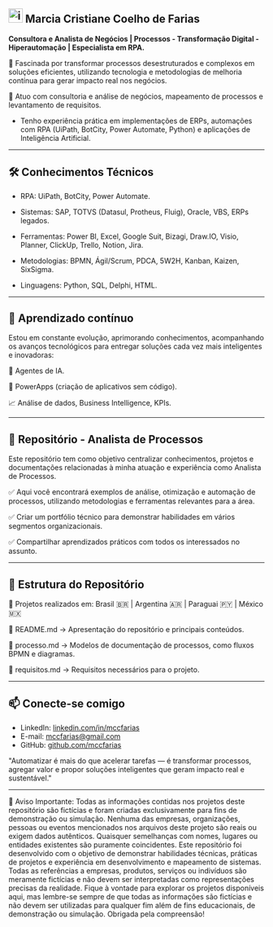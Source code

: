 <img width="28" height="28" alt="image" src="https://github.com/user-attachments/assets/43f49a98-3b5c-461e-9f94-c4291176ead2" />  Marcia Cristiane Coelho de Farias
--
 **Consultora e Analista de Negócios | Processos - Transformação Digital - Hiperautomação | Especialista em RPA.**

🚀 Fascinada por transformar processos desestruturados e complexos em soluções eficientes, utilizando tecnologia e metodologias de melhoria contínua para gerar impacto real nos negócios.

🎯 Atuo com consultoria e análise de negócios, mapeamento de processos e levantamento de requisitos. 
  - Tenho experiência prática em implementações de ERPs, automações com RPA (UiPath, BotCity, Power Automate, Python) e aplicações de Inteligência Artificial.

---
🛠 Conhecimentos Técnicos
--
 - RPA: UiPath, BotCity, Power Automate.
  
 - Sistemas: SAP, TOTVS (Datasul, Protheus, Fluig), Oracle, VBS, ERPs legados.
  
 - Ferramentas: Power BI, Excel, Google Suit, Bizagi, Draw.IO, Visio, Planner, ClickUp, Trello, Notion, Jira.
  
 - Metodologias: BPMN, Ágil/Scrum, PDCA, 5W2H, Kanban, Kaizen, SixSigma.
  
 - Linguagens: Python, SQL, Delphi, HTML.

---
🧠 Aprendizado contínuo
--
Estou em constante evolução, aprimorando conhecimentos, acompanhando os avanços tecnológicos para entregar soluções cada vez mais inteligentes e inovadoras:

  🤖 Agentes de IA.
  
  📲 PowerApps (criação de aplicativos sem código).
  
  📈 Análise de dados, Business Intelligence, KPIs.

---
📌 Repositório - Analista de Processos
--
Este repositório tem como objetivo centralizar conhecimentos, projetos e documentações relacionadas à minha atuação e experiência como Analista de Processos.

  ✅ Aqui você encontrará exemplos de análise, otimização e automação de processos, utilizando metodologias e ferramentas relevantes para a área.

  ✅ Criar um portfólio técnico para demonstrar habilidades em vários segmentos organizacionais.

  ✅ Compartilhar aprendizados práticos com todos os interessados no assunto.

---
📂 Estrutura do Repositório
--
📍 Projetos realizados em: Brasil 🇧🇷 | Argentina 🇦🇷 | Paraguai 🇵🇾 | México 🇲🇽

  📄 README.md → Apresentação do repositório e principais conteúdos.
  
  📁 processo.md → Modelos de documentação de processos, como fluxos BPMN e diagramas.
  
  📁 requisitos.md → Requisitos necessários para o projeto.

---

📫 **Conecte-se comigo**
--
  - LinkedIn: [linkedin.com/in/mccfarias](https://www.linkedin.com/in/mccfarias/)
  - E-mail: mccfarias@gmail.com
  - GitHub: [github.com/mccfarias](https://github.com/mccfarias)
  
"Automatizar é mais do que acelerar tarefas — é transformar processos, agregar valor e propor soluções inteligentes que geram impacto real e sustentável."


---
🚨 Aviso Importante: Todas as informações contidas nos projetos deste repositório são fictícias e foram criadas exclusivamente para fins de demonstração ou simulação. Nenhuma das empresas, organizações, pessoas ou eventos mencionados nos arquivos deste projeto são reais ou exigem dados autênticos. Quaisquer semelhanças com nomes, lugares ou entidades existentes são puramente coincidentes.
Este repositório foi desenvolvido com o objetivo de demonstrar habilidades técnicas, práticas de projetos e experiência em desenvolvimento e mapeamento de sistemas. Todas as referências a empresas, produtos, serviços ou indivíduos são meramente fictícias e não devem ser interpretadas como representações precisas da realidade.
Fique à vontade para explorar os projetos disponíveis aqui, mas lembre-se sempre de que todas as informações são fictícias e não devem ser utilizadas para qualquer fim além de fins educacionais, de demonstração ou simulação.
Obrigada pela compreensão!
